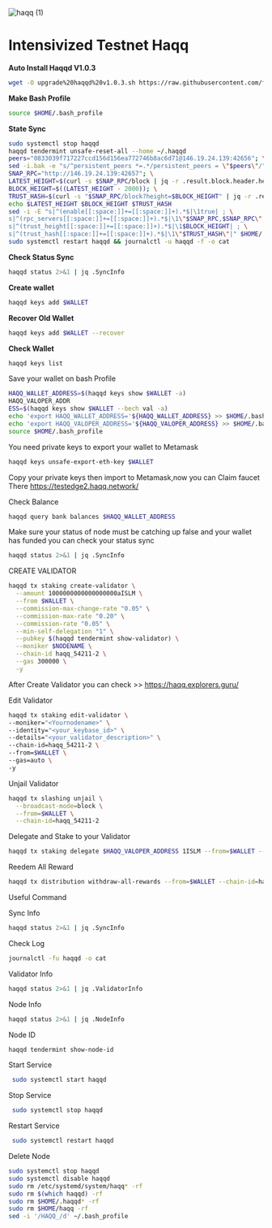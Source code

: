 ![haqq (1)](https://user-images.githubusercontent.com/104348282/188024190-b43f56d0-2dc6-4e4a-be0e-a7e9f615f751.png)
# Intensivized Testnet Haqq


**Auto Install Haqqd V1.0.3**
```bash
wget -O upgrade%20haqqd%20v1.0.3.sh https://raw.githubusercontent.com/fatalbar/Testnet-validator/main/Haqq%20intensivized%20testnet/upgrade%20haqqd%20v1.0.3.sh && chmod +x upgrade%20haqqd%20v1.0.3.sh && ./upgrade%20haqqd%20v1.0.3.sh
```

**Make Bash Profile**
```bash
source $HOME/.bash_profile
```

**State Sync**
```bash
sudo systemctl stop haqqd
haqqd tendermint unsafe-reset-all --home ~/.haqqd
peers="0833039f717227ccd156d156ea772746b8ac6d71@146.19.24.139:42656"; \
sed -i.bak -e "s/^persistent_peers *=.*/persistent_peers = \"$peers\"/" $HOME/.haqqd/config/config.toml
SNAP_RPC="http://146.19.24.139:42657"; \
LATEST_HEIGHT=$(curl -s $SNAP_RPC/block | jq -r .result.block.header.height); \
BLOCK_HEIGHT=$((LATEST_HEIGHT - 2000)); \
TRUST_HASH=$(curl -s "$SNAP_RPC/block?height=$BLOCK_HEIGHT" | jq -r .result.block_id.hash); \
echo $LATEST_HEIGHT $BLOCK_HEIGHT $TRUST_HASH
sed -i -E "s|^(enable[[:space:]]+=[[:space:]]+).*$|\1true| ; \
s|^(rpc_servers[[:space:]]+=[[:space:]]+).*$|\1\"$SNAP_RPC,$SNAP_RPC\"| ; \
s|^(trust_height[[:space:]]+=[[:space:]]+).*$|\1$BLOCK_HEIGHT| ; \
s|^(trust_hash[[:space:]]+=[[:space:]]+).*$|\1\"$TRUST_HASH\"|" $HOME/.haqqd/config/config.toml
sudo systemctl restart haqqd && journalctl -u haqqd -f -o cat
```

**Check Status Sync**
```bash
haqqd status 2>&1 | jq .SyncInfo

```

**Create wallet**
```bash
haqqd keys add $WALLET
```

**Recover Old Wallet**
```bash
haqqd keys add $WALLET --recover
```

**Check Wallet**
```bash
haqqd keys list
```

Save your wallet on bash Profile
```bash
HAQQ_WALLET_ADDRESS=$(haqqd keys show $WALLET -a)
HAQQ_VALOPER_ADDR
ESS=$(haqqd keys show $WALLET --bech val -a)
echo 'export HAQQ_WALLET_ADDRESS='${HAQQ_WALLET_ADDRESS} >> $HOME/.bash_profile
echo 'export HAQQ_VALOPER_ADDRESS='${HAQQ_VALOPER_ADDRESS} >> $HOME/.bash_profile
source $HOME/.bash_profile
```

You need private keys to export your wallet to Metamask
```bash
haqqd keys unsafe-export-eth-key $WALLET
```
Copy your private keys then import to Metamask,now you can Claim faucet There https://testedge2.haqq.network/

Check Balance
```bash
haqqd query bank balances $HAQQ_WALLET_ADDRESS
```

Make sure your status of node must be catching up false and your wallet has funded you can check your status sync
```bash
haqqd status 2>&1 | jq .SyncInfo

```
CREATE VALIDATOR
```bash
haqqd tx staking create-validator \
  --amount 1000000000000000000aISLM \
  --from $WALLET \
  --commission-max-change-rate "0.05" \
  --commission-max-rate "0.20" \
  --commission-rate "0.05" \
  --min-self-delegation "1" \
  --pubkey $(haqqd tendermint show-validator) \
  --moniker $NODENAME \
  --chain-id haqq_54211-2 \
  --gas 300000 \
  -y

```
After Create Validator you can check >> https://haqq.explorers.guru/


Edit Validator
```bash
haqqd tx staking edit-validator \
--moniker="<Yournodename>" \
--identity="<your_keybase_id>" \
--details="<your_validator_description>" \
--chain-id=haqq_54211-2 \
--from=$WALLET \
--gas=auto \
-y 
```

Unjail Validator
```bash
haqqd tx slashing unjail \
  --broadcast-mode=block \
  --from=$WALLET \
  --chain-id=haqq_54211-2
```

Delegate and Stake to your Validator
```bash
haqqd tx staking delegate $HAQQ_VALOPER_ADDRESS 1ISLM --from=$WALLET --chain-id=haqq_54211-2
```
Reedem All Reward
```bash
haqqd tx distribution withdraw-all-rewards --from=$WALLET --chain-id=haqq_54211-2
```

Useful Command

Sync Info
```bash
haqqd status 2>&1 | jq .SyncInfo
```

Check Log
```bash
journalctl -fu haqqd -o cat
```

Validator Info
```bash
haqqd status 2>&1 | jq .ValidatorInfo
```
Node Info
```bash
haqqd status 2>&1 | jq .NodeInfo
```
Node ID
```bash
haqqd tendermint show-node-id
```
Start Service
```bash
 sudo systemctl start haqqd
```

Stop Service
```bash
 sudo systemctl stop haqqd
```

Restart Service
```bash
 sudo systemctl restart haqqd
```

Delete Node
```bash
sudo systemctl stop haqqd
sudo systemctl disable haqqd
sudo rm /etc/systemd/system/haqq* -rf
sudo rm $(which haqqd) -rf
sudo rm $HOME/.haqqd* -rf
sudo rm $HOME/haqq -rf
sed -i '/HAQQ_/d' ~/.bash_profile
```
